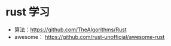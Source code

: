 # rust 学习

* 算法：https://github.com/TheAlgorithms/Rust
* awesome： https://github.com/rust-unofficial/awesome-rust